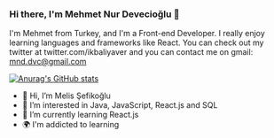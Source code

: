### Hi there, I'm Mehmet Nur Devecioğlu 👋

I'm Mehmet from Turkey, and I'm a Front-end Developer. I really enjoy learning languages and frameworks like React. You can check out my twitter at twitter.com/ikbaliyaver and you can contact me on gmail: mnd.dvc@gmail.com   

[![Anurag's GitHub stats](https://github-readme-stats.vercel.app/api?username=mnd-dvc)](https://github.com/anuraghazra/github-readme-stats)

- 👋 Hi, I’m Melis Şefikoğlu
- 👀 I’m interested in Java, JavaScript, React.js and SQL
- 🌱 I’m currently learning React.js
- 🌍 I'm addicted to learning
